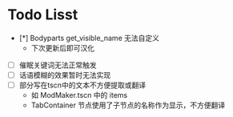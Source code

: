 # Todo Lisst
* [*] Bodyparts get_visible_name 无法自定义
    * 下次更新后即可汉化
* [ ] 催眠关键词无法正常触发
* [ ] 话语模糊的效果暂时无法实现
* [ ] 部分写在tscn中的文本不方便提取或翻译
    * 如 ModMaker.tscn 中的 items
    * TabContainer 节点使用了子节点的名称作为显示，不方便翻译
